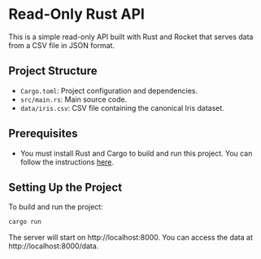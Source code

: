 # Read-Only Rust API

This is a simple read-only API built with Rust and Rocket that serves data from a CSV file in JSON format.

## Project Structure

- `Cargo.toml`: Project configuration and dependencies.
- `src/main.rs`: Main source code.
- `data/iris.csv`: CSV file containing the canonical Iris dataset.

## Prerequisites

- You must install Rust and Cargo to build and run this project. You can follow the instructions [here](https://www.rust-lang.org/tools/install).

## Setting Up the Project

To build and run the project:

  ```bash
  cargo run
  ```
The server will start on http://localhost:8000. You can access the data at http://localhost:8000/data.
